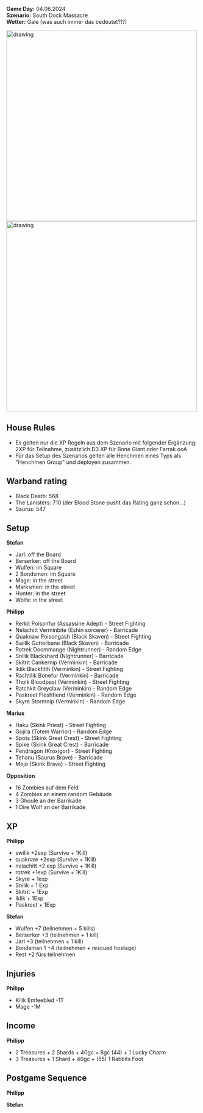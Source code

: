**Game Day:** 04.06.2024  
**Szenario:** South Dock Massacre  
**Wetter:** Gale (was auch immer das bedeutet?!?)

<img src="../Pics/SDM1.png" alt="drawing" width="500"/>

<img src="../Pics/SDM2.png" alt="drawing" width="500"/>

## House Rules
 - Es gelten nur die XP Regeln aus dem Szenario mit folgender Ergänzung: 2XP für Teilnahme, zusätzlich D3 XP für Bone Giant oder Farrak ooA
 - Für das Setup des Szenarios gelten alle Henchmen eines Typs als "Henchmen Group" und deployen zusammen.

## Warband rating
- Black Death: 568
- The Lanisters: 710 (der Blood Stone pusht das Rating ganz schön...)
- Saurus: 547

## Setup
**Stefan**  
 - Jarl: off the Board
 - Berserker: off the Board
 - Wulfen: im Square
 - 2 Bondsmen: im Square
 - Mage: in the street
 - Marksmen: in the street
 - Hunter: in the street
 - Wölfe: in the street

**Philipp**
- Rerkit Poisonfur (Assassine Adept) - Street Fighting
- Nelachitt Verminbite (Eshin sorcerer) - Barricade
- Quaknaw Poisongash (Black Skaven)  - Street Fighting    
- Swilik Gutterbane (Black Skaven) - Barricade
- Rotrek Doommange (Nightrunner)  - Random Edge
- Snilik Blackshard (Nightrunner) - Barricade
- Skitrit Cankernip (Verminkin) - Barricade
- Iklik Blackfilth (Verminkin) - Street Fighting
- Rachtilik Bonefur (Verminkin) - Barricade     
- Tholk Bloodpest (Verminkin) - Street Fighting   
- Ratchkit Greyclaw (Verminkin) - Random Edge
- Paskreet Fleshfiend (Verminkin) - Random Edge
- Skyre Stormnip (Verminkin) - Random Edge

**Marius**
- Haku (Skink Priest) - Street Fighting
- Gojira (Totem Warrior) - Random Edge
- Spots (Skink Great Crest) - Street Fighting     
- Spike (Skink Great Crest) - Barricade
- Pendragon (Kroxigor) - Street Fighting 
- Tehanu (Saurus Brave)  - Barricade 
- Mojo (Skink Brave) - Street Fighting


**Opposition**  
 - 16 Zombies auf dem Feld
 - 4 Zombies an einem random Gebäude
 - 3 Ghoule an der Barrikade
 - 1 Dire Wolf an der Barrikade

## XP
**Philipp**
- swilik +2exp (Survive + 1Kill)
- quaknaw +2exp (Survive + 1Kill)
- nelachitt +2 exp (Survive + 1Kill)
- rotrek +1exp (Survive + 1Kill)
- Skyre + 1exp
- Snilik + 1 Exp
- Skitrit + 1Exp
- Iklik + 1Exp
- Paskreet + 1Exp

**Stefan**
 - Wulfen +7 (teilnehmen + 5 kills)
 - Berserker +3 (teilnehmen + 1 kill)
 - Jarl +3 (teilnehmen + 1 kill)
 - Bondsman 1 +4 (teilnehmen + rescued hostage)
 - Rest +2 fürs teilnehmen

## Injuries
**Philipp**
- Kilik Emfeebled -1T
- Mage -1M

## Income
**Philipp** 
- 2 Treasures + 2 Shards + 40gc + 8gc (44) + 1 Lucky Charm
- 3 Treasures + 1 Shard + 40gc + (55) 1 Rabbits Foot

## Postgame Sequence
**Philipp** 


**Stefan**
